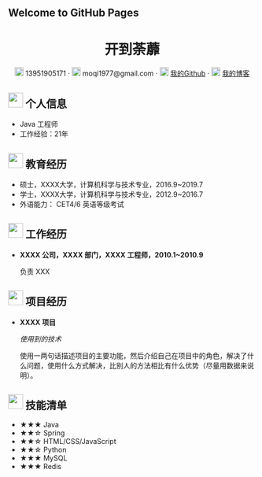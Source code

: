 ## Welcome to GitHub Pages

<center>
     <h1>开到荼蘼</h1>
     <div>
         <span>
             <img src="https://niit-soft.oss-cn-hangzhou.aliyuncs.com/assets/phone-solid.svg" width="18px">
             13951905171
         </span>
         ·
         <span>
             <img src="https://niit-soft.oss-cn-hangzhou.aliyuncs.com/assets/envelope-solid.svg" width="18px">
             moqi1977@gmail.com
         </span>
         ·
         <span>
             <img src="https://niit-soft.oss-cn-hangzhou.aliyuncs.com/avatar/me.jpg" width="18px">
             <a href="https://github.com/mqxu">我的Github</a>
         </span>
         ·
         <span>
             <img src="https://niit-soft.oss-cn-hangzhou.aliyuncs.com/avatar/me.jpg" width="18px">
             <a href="https://mqxu.github.io/blog.github.io/">我的博客</a>
         </span>
     </div>
 </center>
 

 ## <img src="https://niit-soft.oss-cn-hangzhou.aliyuncs.com/assets/info-circle-solid.svg" width="30px"> 个人信息 

 - Java 工程师
 - 工作经验：21年


## <img src="https://niit-soft.oss-cn-hangzhou.aliyuncs.com/assets/graduation-cap-solid.svg" width="30px"> 教育经历

- 硕士，XXXX大学，计算机科学与技术专业，2016.9~2019.7
- 学士，XXXX大学，计算机科学与技术专业，2012.9~2016.7
- 外语能力： CET4/6 英语等级考试

## <img src="https://niit-soft.oss-cn-hangzhou.aliyuncs.com/assets/briefcase-solid.svg" width="30px"> 工作经历

- **XXXX 公司，XXXX 部门，XXXX 工程师，2010.1~2010.9**

   负责 XXX

## <img src="https://niit-soft.oss-cn-hangzhou.aliyuncs.com/assets/project-diagram-solid.svg" width="30px"> 项目经历

- **XXXX 项目**

  *使用到的技术*

  使用一两句话描述项目的主要功能，然后介绍自己在项目中的角色，解决了什么问题，使用什么方式解决，比别人的方法相比有什么优势（尽量用数据来说明）。

## <img src="https://niit-soft.oss-cn-hangzhou.aliyuncs.com/assets/tools-solid.svg" width="30px"> 技能清单

- ★★★ Java
- ★★☆ Spring
- ★★☆ HTML/CSS/JavaScript
- ★★☆ Python
- ★★★ MySQL
- ★★★ Redis
